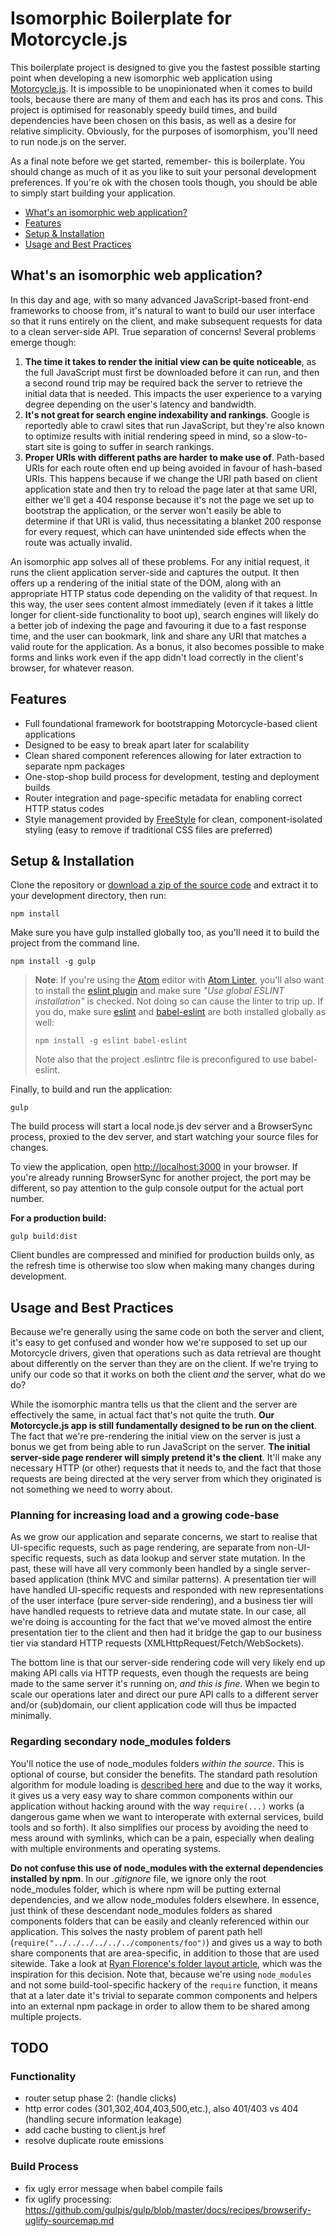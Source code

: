 Isomorphic Boilerplate for Motorcycle.js
========================================

This boilerplate project is designed to give you the fastest possible starting point when developing a new isomorphic web application using [Motorcycle.js](https://github.com/motorcyclejs/core). It is impossible to be unopinionated when it comes to build tools, because there are many of them and each has its pros and cons. This project is optimised for reasonably speedy build times, and build dependencies have been chosen on this basis, as well as a desire for relative simplicity. Obviously, for the purposes of isomorphism, you'll need to run node.js on the server.

As a final note before we get started, remember- this is boilerplate. You should change as much of it as you like to suit your personal development preferences. If you're ok with the chosen tools though, you should be able to simply start building your application.

- [What's an isomorphic web application?](#whats-an-isomorphic-web-application)
- [Features](#features)
- [Setup & Installation](#setup--installation)
- [Usage and Best Practices](#usage-and-best-practices)


## What's an isomorphic web application?

In this day and age, with so many advanced JavaScript-based front-end frameworks to choose from, it's natural to want to build our user interface so that it runs entirely on the client, and make subsequent requests for data to a clean server-side API. True separation of concerns! Several problems emerge though:

1. **The time it takes to render the initial view can be quite noticeable**, as the full JavaScript must first be downloaded before it can run, and then a second round trip may be required back the server to retrieve the initial data that is needed. This impacts the user experience to a varying degree depending on the user's latency and bandwidth.
2. **It's not great for search engine indexability and rankings**. Google is reportedly able to crawl sites that run JavaScript, but they're also known to optimize results with initial rendering speed in mind, so a slow-to-start site is going to suffer in search rankings.
3. **Proper URIs with different paths are harder to make use of**. Path-based URIs for each route often end up being avoided in favour of hash-based URIs. This happens because if we change the URI path based on client application state and then try to reload the page later at that same URI, either we'll get a 404 response because it's not the page we set up to bootstrap the application, or the server won't easily be able to determine if that URI is valid, thus necessitating a blanket 200 response for every request, which can have unintended side effects when the route was actually invalid.

An isomorphic app solves all of these problems. For any initial request, it runs the client application server-side and captures the output. It then offers up a rendering of the initial state of the DOM, along with an appropriate HTTP status code depending on the validity of that request. In this way, the user sees content almost immediately (even if it takes a little longer for client-side functionality to boot up), search engines will likely do a better job of indexing the page and favouring it due to a fast response time, and the user can bookmark, link and share any URI that matches a valid route for the application. As a bonus, it also becomes possible to make forms and links work even if the app didn't load correctly in the client's browser, for whatever reason.

## Features

- Full foundational framework for bootstrapping Motorcycle-based client applications
- Designed to be easy to break apart later for scalability
- Clean shared component references allowing for later extraction to separate npm packages
- One-stop-shop build process for development, testing and deployment builds
- Router integration and page-specific metadata for enabling correct HTTP status codes
- Style management provided by [FreeStyle](https://github.com/blakeembrey/free-style) for clean, component-isolated styling (easy to remove if traditional CSS files are preferred)

## Setup & Installation

Clone the repository or [download a zip of the source code](https://github.com/axefrog/motorcycle-isomorphic-boilerplate/archive/master.zip) and extract it to your development directory, then run:

```text
npm install
```

Make sure you have gulp installed globally too, as you'll need it to build the project from the command line.

```text
npm install -g gulp
```

> **Note**: If you're using the [Atom](http://atom.io/) editor with [Atom Linter](https://atom.io/packages/linter), you'll also want to install the [eslint plugin](https://github.com/AtomLinter/linter-eslint) and make sure _"Use global ESLINT installation"_ is checked. Not doing so can cause the linter to trip up. If you do, make sure [eslint](https://www.npmjs.com/package/eslint) and [babel-eslint](https://www.npmjs.com/package/babel-eslint) are both installed globally as well:
> ```
> npm install -g eslint babel-eslint
> ```
> Note also that the project .eslintrc file is preconfigured to use babel-eslint.

Finally, to build and run the application:

```text
gulp
```

The build process will start a local node.js dev server and a BrowserSync process, proxied to the dev server, and start watching your source files for changes.

To view the application, open [http://localhost:3000](http://localhost:3000) in your browser. If you're already running BrowserSync for another project, the port may be different, so pay attention to the gulp console output for the actual port number.

**For a production build:**

```text
gulp build:dist
```

Client bundles are compressed and minified for production builds only, as the refresh time is otherwise too slow when making many changes during development.

## Usage and Best Practices

Because we're generally using the same code on both the server and client, it's easy to get confused and wonder how we're supposed to set up our Motorcycle drivers, given that operations such as data retrieval are thought about differently on the server than they are on the client. If we're trying to unify our code so that it works on both the client _and_ the server, what do we do?

While the isomorphic mantra tells us that the client and the server are effectively the same, in actual fact that's not quite the truth. **Our Motorcycle.js app is still fundamentally designed to be run on the client**. The fact that we're pre-rendering the initial view on the server is just a bonus we get from being able to run JavaScript on the server. **The initial server-side page renderer will simply pretend it's the client**. It'll make any necessary HTTP (or other) requests that it needs to, and the fact that those requests are being directed at the very server from which they originated is not something we need to worry about.

### Planning for increasing load and a growing code-base

As we grow our application and separate concerns, we start to realise that UI-specific requests, such as page rendering, are separate from non-UI-specific requests, such as data lookup and server state mutation. In the past, these will have all very commonly been handled by a single server-based application (think MVC and similar patterns). A presentation tier will have handled UI-specific requests and responded with new representations of the user interface (pure server-side rendering), and a business tier will have handled requests to retrieve data and mutate state. In our case, all we're doing is accounting for the fact that we've moved almost the entire presentation tier to the client and then had it bridge the gap to our business tier via standard HTTP requests (XMLHttpRequest/Fetch/WebSockets).

The bottom line is that our server-side rendering code will very likely end up making API calls via HTTP requests, even though the requests are being made to the same server it's running on, *and this is fine*. When we begin to scale our operations later and direct our pure API calls to a different server and/or (sub)domain, our client application code will thus be impacted minimally.

### Regarding secondary node_modules folders

You'll notice the use of node_modules folders *within the source*. This is optional of course, but consider the benefits. The standard path resolution algorithm for module loading is [described here](https://nodejs.org/api/modules.html#modules_loading_from_node_modules_folders) and due to the way it works, it gives us a very easy way to share common components within our application without hacking around with the way `require(...)` works (a dangerous game when we want to interoperate with external services, build tools and so forth). It also simplifies our process by avoiding the need to mess around with symlinks, which can be a pain, especially when dealing with multiple environments and operating systems.

**Do not confuse this use of node_modules with the external dependencies installed by npm**. In our *.gitignore* file, we ignore only the root node_modules folder, which is where npm will be putting external dependencies, and we allow node_modules folders elsewhere. In essence, just think of these descendant node_modules folders as shared components folders that can be easily and cleanly referenced within our application. This solves the nasty problem of parent path hell (`require("../../../../../../components/foo")`) and gives us a way to both share components that are area-specific, in addition to those that are used sitewide. Take a look at [Ryan Florence's folder layout article](https://gist.github.com/ryanflorence/daafb1e3cb8ad740b346), which was the inspiration for this decision. Note that, because we're using `node_modules` and not some build-tool-specific hackery of the `require` function, it means that at a later date it's trivial to separate common components and helpers into an external npm package in order to allow them to be shared among multiple projects.

## TODO

### Functionality

- router setup phase 2: (handle clicks)
- http error codes (301,302,404,403,500,etc.), also 401/403 vs 404 (handling secure information leakage)
- add cache busting to client.js href
- resolve duplicate route emissions

### Build Process

- fix ugly error message when babel compile fails
- fix uglify processing: https://github.com/gulpjs/gulp/blob/master/docs/recipes/browserify-uglify-sourcemap.md
